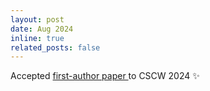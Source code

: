 ```yaml
---
layout: post
date: Aug 2024
inline: true
related_posts: false
---
```


Accepted <a href="https://dl.acm.org/doi/pdf/10.1145/3686905" rel="external nofollow noopener" target="_blank"> first-author paper </a> to CSCW 2024
:sparkles:
